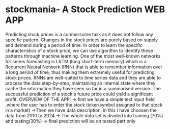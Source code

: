 # stockmania- A Stock Prediction WEB APP

Predicting stock prices is a cumbersome task as it does not follow any specific pattern. Changes in the stock prices are purely based on supply and demand during a period of time. In order to learn the specific characteristics of a stock price, we can use algorithm to identify these patterns through machine learning. One of the most well-known networks for series forecasting is LSTM (long short-term memory) which is a Recurrent Neural Network (RNN) that is able to remember information over a long period of time, thus making them extremely useful for predicting stock prices. RNNs are well-suited to time series data and they are able to process the data step-by-step, maintaining an internal state where they cache the information they have seen so far in a summarised version. The successful prediction of a stock's future price could yield a significant profit. 
  OVERVIEW OF THE APP:
 -> first we have a simple text input field ,where the user has to enter the stock ticker(symbol assigned to that stock in a market)
 ->Then we have data description, in this I have choosen the data from 2010 to 2024
 -> The whole data set is divided into  training (70%) and testing(30%)
 -> final prediction will be on tested part only
 
